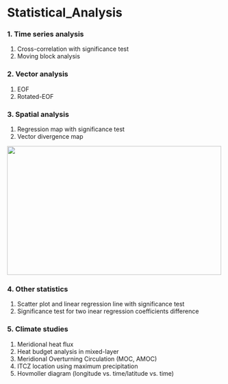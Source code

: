 # Statistical_Analysis

### 1. Time series analysis
1) Cross-correlation with significance test
2) Moving block analysis

### 2. Vector analysis
1) EOF
2) Rotated-EOF 

### 3. Spatial analysis
1) Regression map with significance test
2) Vector divergence map

<img src="https://user-images.githubusercontent.com/40853572/102779495-aaf2ca80-43d7-11eb-9b40-7fc32c8efc26.png" width="500" height="300">

### 4. Other statistics
1) Scatter plot and linear regression line with significance test
2) Significance test for two inear regression coefficients difference

### 5. Climate studies
1) Meridional heat flux
2) Heat budget analysis in mixed-layer
3) Meridional Overturning Circulation (MOC, AMOC)
4) ITCZ location using maximum precipitation
5) Hovmoller diagram (longitude vs. time/latitude vs. time)
